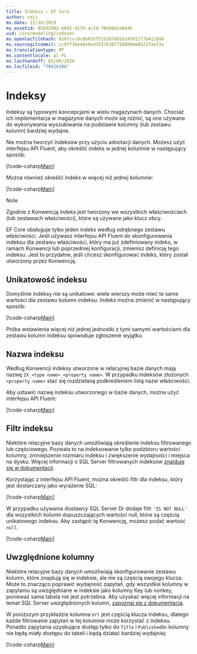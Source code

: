 ```yaml
---
title: Indeksy — EF Core
author: roji
ms.date: 12/16/2019
ms.assetid: 85b92003-b692-417d-ac1d-76d40dce664b
uid: core/modeling/indexes
ms.openlocfilehash: 810fccc0c6b035f515107601b245811f7b4118a6
ms.sourcegitcommit: cc0ff36e46e9ed3527638f7208000e8521faef2e
ms.translationtype: MT
ms.contentlocale: pl-PL
ms.lasthandoff: 03/06/2020
ms.locfileid: "78416396"
---
```

# <a name="indexes"></a>Indeksy

Indeksy są typowymi koncepcjami w wielu magazynach danych. Chociaż ich implementacja w magazynie danych może się różnić, są one używane do wykonywania wyszukiwania na podstawie kolumny (lub zestawu kolumn) bardziej wydajne.

Nie można tworzyć indeksów przy użyciu adnotacji danych. Możesz użyć interfejsu API Fluent, aby określić indeks w jednej kolumnie w następujący sposób:

[!code-csharp[Main](../../../samples/core/Modeling/FluentAPI/Index.cs?name=Index&highlight=4)]

Można również określić indeks w więcej niż jednej kolumnie:

[!code-csharp[Main](../../../samples/core/Modeling/FluentAPI/IndexComposite.cs?name=Composite&highlight=4)]

> [!NOTE]
> Zgodnie z Konwencją indeks jest tworzony we wszystkich właściwościach (lub zestawach właściwości), które są używane jako klucz obcy.
>
> EF Core obsługuje tylko jeden indeks według odrębnego zestawu właściwości. Jeśli używasz interfejsu API Fluent do skonfigurowania indeksu dla zestawu właściwości, który ma już zdefiniowany indeks, w ramach Konwencji lub poprzedniej konfiguracji, zmienisz definicję tego indeksu. Jest to przydatne, jeśli chcesz skonfigurować indeks, który został utworzony przez Konwencję.

## <a name="index-uniqueness"></a>Unikatowość indeksu

Domyślnie indeksy nie są unikatowe: wiele wierszy może mieć te same wartości dla zestawu kolumn indeksu. Indeks można zmienić w następujący sposób:

[!code-csharp[Main](../../../samples/core/Modeling/FluentAPI/IndexUnique.cs?name=IndexUnique&highlight=5)]

Próba wstawienia więcej niż jednej jednostki z tymi samymi wartościami dla zestawu kolumn indeksu spowoduje zgłoszenie wyjątku.

## <a name="index-name"></a>Nazwa indeksu

Według Konwencji indeksy utworzone w relacyjnej bazie danych mają nazwę `IX_<type name>_<property name>`. W przypadku indeksów złożonych `<property name>` stać się rozdzielaną podkreśleniem listą nazw właściwości.

Aby ustawić nazwę indeksu utworzonego w bazie danych, można użyć interfejsu API Fluent:

[!code-csharp[Main](../../../samples/core/Modeling/FluentAPI/IndexName.cs?name=IndexName&highlight=5)]

## <a name="index-filter"></a>Filtr indeksu

Niektóre relacyjne bazy danych umożliwiają określenie indeksu filtrowanego lub częściowego. Pozwala to na indeksowanie tylko podzbioru wartości kolumny, zmniejszenie rozmiaru indeksu i zwiększenie wydajności i miejsca na dysku. Więcej informacji o SQL Server filtrowanych indeksów [znajduje się w dokumentacji](https://docs.microsoft.com/sql/relational-databases/indexes/create-filtered-indexes).

Korzystając z interfejsu API Fluent, można określić filtr dla indeksu, który jest dostarczany jako wyrażenie SQL:

[!code-csharp[Main](../../../samples/core/Modeling/FluentAPI/IndexFilter.cs?name=IndexFilter&highlight=5)]

W przypadku używania dostawcy SQL Server Dr dodaje filtr `'IS NOT NULL'` dla wszystkich kolumn dopuszczających wartości null, które są częścią unikatowego indeksu. Aby zastąpić tę Konwencję, możesz podać wartość `null`.

[!code-csharp[Main](../../../samples/core/Modeling/FluentAPI/IndexNoFilter.cs?name=IndexNoFilter&highlight=6)]

## <a name="included-columns"></a>Uwzględnione kolumny

Niektóre relacyjne bazy danych umożliwiają skonfigurowanie zestawu kolumn, które znajdują się w indeksie, ale nie są częścią swojego klucza. Może to znacząco poprawić wydajność zapytań, gdy wszystkie kolumny w zapytaniu są uwzględniane w indeksie jako kolumny Key lub nonkey, ponieważ sama tabela nie jest potrzebna. Aby uzyskać więcej informacji na temat SQL Server uwzględnionych kolumn, [zapoznaj się z dokumentacją](https://docs.microsoft.com/sql/relational-databases/indexes/create-indexes-with-included-columns).

W poniższym przykładzie kolumna `Url` jest częścią klucza indeksu, dlatego każde filtrowanie zapytań w tej kolumnie może korzystać z indeksu. Ponadto zapytania uzyskujące dostęp tylko do `Title` i `PublishedOn` kolumny nie będą miały dostępu do tabeli i będą działać bardziej wydajniej:

[!code-csharp[Main](../../../samples/core/Modeling/FluentAPI/IndexInclude.cs?name=IndexInclude&highlight=5-9)]
